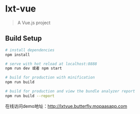 # lxt-vue

> A Vue.js project

## Build Setup

``` bash
# install dependencies
npm install

# serve with hot reload at localhost:8888
npm run dev 或者 npm start

# build for production with minification
npm run build

# build for production and view the bundle analyzer report
npm run build --report
```

在线访问demo地址：http://lxtvue.butterfly.mopaasapp.com
